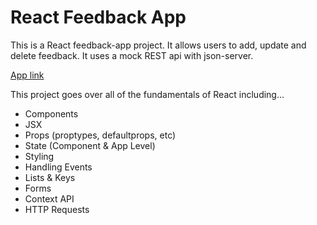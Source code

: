 # React Feedback App

This is a React feedback-app project. It allows users to add, update and delete feedback. It uses a mock REST api with json-server.

[App link](https://63b38f520a206132162f4a04--ephemeral-crepe-5184b7.netlify.app/)

This project goes over all of the fundamentals of React including...

- Components
- JSX
- Props (proptypes, defaultprops, etc)
- State (Component & App Level)
- Styling
- Handling Events
- Lists & Keys
- Forms
- Context API
- HTTP Requests
